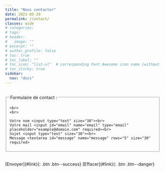 ```yaml
---
title: "Nous contacter"
date: 2021-05-20
permalink: /contact/
classes: wide
# categories: 
# tags: 
# header:
#   image: ""
# excerpt: ""
# author_profile: false
# toc: true
# toc_label: ""
# toc_icon: "list-ul"  # corresponding Font Awesome icon name (without fa prefix)
# toc_sticky: true
sidebar:
  nav: "docs"
---
```

<br>

<form>
  <fieldset>
	<legend>Formulaire de contact :</legend>
	
	<br>
	<br>
	
	Votre nom <input type="text" size="30"><br>
	Votre mail <input id="email" name="email" type="email" placeholder="example@domain.com" required><br>
	Sujet <input type="text" size="30"><br>
	Message <textarea id="message" name="message" rows="5" size="30" required>
  </fieldset>

</form>
<br>
[Envoyer](#link){: .btn .btn--success}
[Effacer](#link){: .btn .btn--danger}




